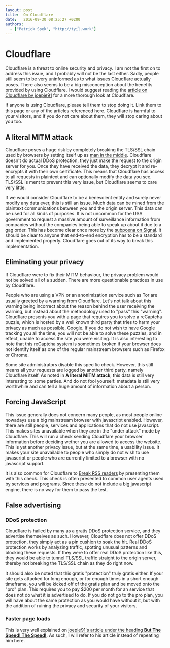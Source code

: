 ```yaml
---
layout: post
title:  On Cloudflare
date:   2016-09-30 08:25:27 +0200
authors:
  - ["Patrick Spek", "http://tyil.work"]
---
```


# Cloudflare
Cloudflare is a threat to online security and privacy. I am not the first on to
address this issue, and I probably will not be the last either. Sadly, people
still seem to be very uninformed as to what issues Cloudflare actually poses.
There also seems to be a big misconception about the benefits provided by using
Cloudflare. I would suggest reading the [article on Cloudflare by
joepie91][joepie] for a more thorough look at Cloudflare.

If anyone is using Cloudflare, please tell them to stop doing it. Link them to
this page or any of the articles referenced here. Cloudflare is harmful to your
visitors, and if you do not care about them, they will stop caring about you
too.

## A literal MITM attack
Cloudflare poses a huge risk by completely breaking the TLS/SSL chain used by
browsers by setting itself up as [man in the middle][mitm]. Cloudflare doesn't
do actual DDoS protection, they just make the request to the origin server for
you. Once they have received the data, they decrypt it and re-encrypts it
with their own certificate.  This means that Cloudflare has access to all
requests in plaintext and can optionally modify the data you see. TLS/SSL
is ment to prevent this very issue, but Cloudflare seems to care very
little.

If we would consider Cloudflare to be a benevolent entity and surely never
modify any data ever, this is still an issue. Much data can be mined from the
plaintext communications between you and the origin server. This data can be
used for all kinds of purposes. It is not uncommon for the USA government to
request a massive amount of surveillance information from companies without the
companies being able to speak up about it due to a gag order. This has become
clear once more by the [subpoena on Signal][signal-subpoena]. It should be
clear to anyone that end-to-end encryption has to be a standard and implemented
properly. Cloudflare goes out of its way to break this implementation.

## Eliminating your privacy
If Cloudflare were to fix their MITM behaviour, the privacy problem would not
be solved all of a sudden. There are more questionable practices in use by
Cloudflare.

People who are using a VPN or an anonimization service such as Tor are usually
greeted by a warning from Cloudflare. Let's not talk about this warning being
incorrect about the reason behind the user receiving the warning, but instead
about the methodology used to "pass" this "warning". Cloudflare presents you
with a page that requires you to solve a reCaptcha puzzle, which is hosted by a
well known third party that tries to harm your privacy as much as possible,
Google. If you do not wish to have Google tracking you all the time, you will
not be able to solve these puzzles, and in effect, unable to access the site
you were visiting. It is also interesting to note that this reCaptcha system is
sometimes broken if your browser does not identify itself as one of the regular
mainstream browsers such as Firefox or Chrome.

Some site administrators disable this specific check. However, this still means
all your requests are logged by another third party, namely Cloudflare itself.
As noted in **A literal MITM attack**, this data is still very interesting to
some parties. And do not fool yourself: metadata is still very worthwhile and
can tell a huge amount of information about a person.

## Forcing JavaScript
This issue generally does not concern many people, as most people online
nowadays use a big mainstream browser with javascript enabled. However, there
are still people, services and applications that do not use javascript. This
makes sites unavailable when they are in the "under attack" mode by Cloudflare.
This will run a check sending Cloudflare your browser information before
deciding wether you are allowed to access the website. This is yet another
privacy issue, but at the same time, a usability issue. It makes your site
unavailable to people who simply do not wish to use javascript or people who
are currently limited to a browser with no javascript support.

It is also common for Cloudflare to [Break RSS readers][rss] by presenting them
with this check. This check is often presented to common user agents used by
services and programs. Since these do not include a big javascript engine,
there is no way for them to pass the test.

## False advertising
### DDoS protection
Cloudflare is hailed by many as a gratis DDoS protection service, and they
advertise themselves as such. However, Cloudflare does not offer DDoS
protection, they simply act as a pin cushion to soak the hit. Real DDoS
protection works by analyzing traffic, spotting unusual patterns and blocking
these requests. If they were to offer real DDoS protection like this, they
would be able to tunnel TLS/SSL traffic straight to the origin server, thereby
not breaking the TLS/SSL chain as they do right now.

It should also be noted that this gratis "protection" truly gratis either. If
your site gets attacked for long enough, or for enough times in a short enough
timeframe, you will be kicked off of the gratis plan and be moved onto the
"pro" plan. This requires you to pay $200 per month for an service that does
not do what it is advertised to do. If you do not go to the pro plan, you will
have about the same protection as you would have without it, but with the
addition of ruining the privacy and security of your visitors.

### Faster page loads
This is very well explained on [joepie91's article under the heading **But The
Speed! The Speed!**][joepie]. As such, I will refer to his article instead of
repeating him here.

[joepie]: http://cryto.net/~joepie91/blog/2016/07/14/cloudflare-we-have-a-problem/
[mitm]: https://en.wikipedia.org/wiki/Man-in-the-middle_attack
[rss]: http://www.tedunangst.com/flak/post/cloudflare-and-rss
[signal-subpoena]: https://whispersystems.org/bigbrother/eastern-virginia-grand-jury/

